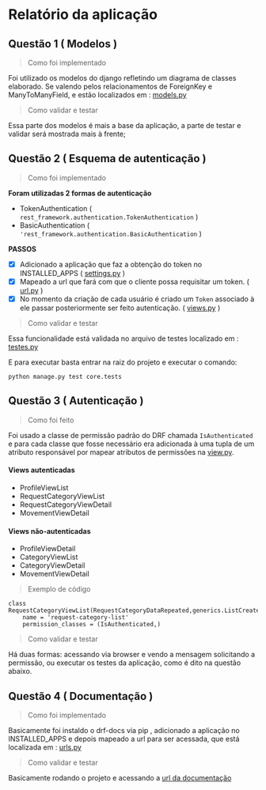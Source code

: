 # Relatório da aplicação

## Questão 1 ( Modelos )

> Como foi implementado

Foi utilizado os modelos do django refletindo um diagrama de classes elaborado. Se valendo pelos relacionamentos de ForeignKey e ManyToManyField, e estão localizados em : [models.py](https://github.com/Marlysson/finhis/blob/master/core/models.py)

> Como validar e testar

Essa parte dos modelos é mais a base da aplicação, a parte de testar e validar será mostrada mais à frente;

## Questão 2 ( Esquema de autenticação )

> Como foi implementado

**Foram utilizadas 2 formas de autenticação**
 
- TokenAuthentication ( ```rest_framework.authentication.TokenAuthentication``` )
- BasicAuthentication ( ```'rest_framework.authentication.BasicAuthentication``` )

**PASSOS**

- [x] Adicionado a aplicação que faz a obtenção do token no INSTALLED_APPS ( [settings.py](https://github.com/Marlysson/finhis/blob/master/finhis/settings.py) )
- [x] Mapeado a url que fará com que o cliente possa requisitar um token. ( [url.py](https://github.com/Marlysson/finhis/blob/master/finhis/urls.py) )
- [x] No momento da criação de cada usuário é criado um ```Token``` associado à ele passar posteriormente ser feito autenticação. ( [views.py](https://github.com/Marlysson/finhis/tree/master/core/views.py) )

> Como validar e testar

Essa funcionalidade está validada no arquivo de testes localizado em : [testes.py](https://github.com/Marlysson/finhis/blob/master/core/tests.py)

E para executar basta entrar na raiz do projeto e executar o comando:

```
python manage.py test core.tests
```

## Questão 3 ( Autenticação )

> Como foi feito

Foi usado a classe de permissão padrão do DRF chamada ```IsAuthenticated``` e para cada classe que fosse necessário era adicionada à uma tupla de um atributo responsável por mapear atributos de permissões na [view.py](https://github.com/Marlysson/finhis/blob/master/core/views.py).

#### Views autenticadas

- ProfileViewList
- RequestCategoryViewList
- RequestCategoryViewDetail
- MovementViewDetail

#### Views não-autenticadas

- ProfileViewDetail
- CategoryViewList
- CategoryViewDetail
- MovementViewDetail

> Exemplo de código

```
class RequestCategoryViewList(RequestCategoryDataRepeated,generics.ListCreateAPIView):
	name = 'request-category-list'
	permission_classes = (IsAuthenticated,)

```

> Como validar e testar

Há duas formas: acessando via browser e vendo a mensagem solicitando a permissão, ou executar os testes da aplicação, como é dito na questão abaixo.

## Questão 4 ( Documentação )

> Como foi implementado

Basicamente foi instaldo o drf-docs via pip , adicionado a aplicação no INSTALLED_APPS e depois mapeado a url para ser acessada, que está localizada em : [urls.py](https://github.com/Marlysson/finhis/blob/master/finhis/urls.py)

> Como validar e testar

Basicamente rodando o projeto e acessando a [url da documentação](http://localhost:8000/docs)

